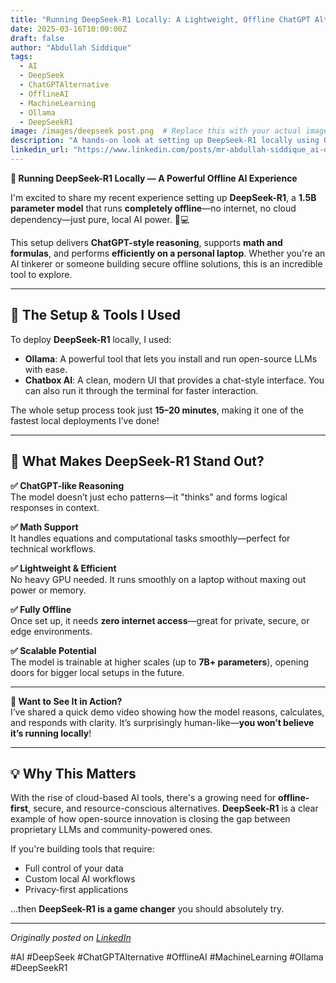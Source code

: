 ```yaml
---
title: "Running DeepSeek-R1 Locally: A Lightweight, Offline ChatGPT Alternative"
date: 2025-03-16T10:00:00Z
draft: false
author: "Abdullah Siddique"
tags:
  - AI
  - DeepSeek
  - ChatGPTAlternative
  - OfflineAI
  - MachineLearning
  - Ollama
  - DeepSeekR1
image: /images/deepseek post.png  # Replace this with your actual image path
description: "A hands-on look at setting up DeepSeek-R1 locally using Ollama and Chatbox AI—offering GPT-like performance entirely offline with low resource usage."
linkedin_url: "https://www.linkedin.com/posts/mr-abdullah-siddique_ai-deepseek-chatgptalternative-activity-7291067281348943873-07V7"
---
```


**🚀 Running DeepSeek-R1 Locally — A Powerful Offline AI Experience**

I'm excited to share my recent experience setting up **DeepSeek-R1**, a **1.5B parameter model** that runs **completely offline**—no internet, no cloud dependency—just pure, local AI power. 🧠💻

This setup delivers **ChatGPT-style reasoning**, supports **math and formulas**, and performs **efficiently on a personal laptop**. Whether you're an AI tinkerer or someone building secure offline solutions, this is an incredible tool to explore.

---

## 🔧 The Setup & Tools I Used

To deploy **DeepSeek-R1** locally, I used:

- **Ollama**: A powerful tool that lets you install and run open-source LLMs with ease.
- **Chatbox AI**: A clean, modern UI that provides a chat-style interface. You can also run it through the terminal for faster interaction.

The whole setup process took just **15–20 minutes**, making it one of the fastest local deployments I’ve done!

---

## 🌟 What Makes DeepSeek-R1 Stand Out?

**✅ ChatGPT-like Reasoning**  
The model doesn’t just echo patterns—it "thinks" and forms logical responses in context.

**✅ Math Support**  
It handles equations and computational tasks smoothly—perfect for technical workflows.

**✅ Lightweight & Efficient**  
No heavy GPU needed. It runs smoothly on a laptop without maxing out power or memory.

**✅ Fully Offline**  
Once set up, it needs **zero internet access**—great for private, secure, or edge environments.

**✅ Scalable Potential**  
The model is trainable at higher scales (up to **7B+ parameters**), opening doors for bigger local setups in the future.

---

**🎥 Want to See It in Action?**  
I’ve shared a quick demo video showing how the model reasons, calculates, and responds with clarity. It’s surprisingly human-like—**you won’t believe it’s running locally**!

---

## 💡 Why This Matters

With the rise of cloud-based AI tools, there's a growing need for **offline-first**, secure, and resource-conscious alternatives. **DeepSeek-R1** is a clear example of how open-source innovation is closing the gap between proprietary LLMs and community-powered ones.

If you're building tools that require:
- Full control of your data  
- Custom local AI workflows  
- Privacy-first applications  

…then **DeepSeek-R1 is a game changer** you should absolutely try.

---

*Originally posted on [LinkedIn](https://www.linkedin.com/posts/mr-abdullah-siddique_ai-deepseek-chatgptalternative-activity-7291067281348943873-07V7)*

#AI #DeepSeek #ChatGPTAlternative #OfflineAI #MachineLearning #Ollama #DeepSeekR1
